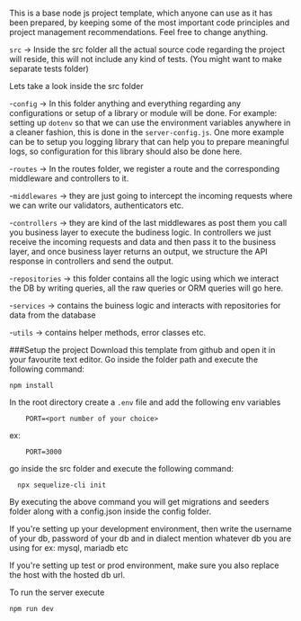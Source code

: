 
This is a base node js project template, which anyone can use as it has been prepared, by keeping some of the most important code principles and project management recommendations. Feel free to change anything.

`src` -> Inside the src folder all the actual source code regarding the project will reside, this will not include any kind of tests. (You might want to make separate tests folder)

Lets take a look inside the src folder

-`config` -> In this folder anything and everything regarding any configurations or setup of a library or module will be done. For example: setting up `dotenv` so that we can use the environment variables anywhere in a cleaner fashion, this is done in the `server-config.js`. One more example can be to setup you logging library that can help you to prepare meaningful logs, so configuration for this library should also be done here.

-`routes` -> In the routes folder, we register a route and the corresponding middleware and controllers to it.

-`middlewares` -> they are just going to intercept the incoming requests where we can write our validators, authenticators etc.

-`controllers` -> they are kind of the last middlewares as post them you call you business layer to execute the budiness logic. In controllers we just receive the incoming requests and data and then pass it to the business layer, and once business layer returns an output, we structure the API response in controllers and send the output.

-`repositories` -> this folder contains all the logic using which we interact the DB by writing queries, all the raw queries or ORM queries will go here.

-`services` -> contains the buiness logic and interacts with repositories for data from the database

-`utils` -> contains helper methods, error classes etc.

###Setup the project
Download this template from github and open it in your favourite text editor.
Go inside the folder path and execute the following command:
```
npm install
```
In the root directory create a `.env` file and add the following env variables
```
    PORT=<port number of your choice>
```
ex:
```
    PORT=3000
 ```
go inside the src folder and execute the following command:
```
  npx sequelize-cli init
```
By executing the above command you will get migrations and seeders folder along with a config.json inside the config folder.

If you're setting up your development environment, then write the username of your db, password of your db and in dialect mention whatever db you are using for ex: mysql, mariadb etc

If you're setting up test or prod environment, make sure you also replace the host with the hosted db url.

To run the server execute
```
npm run dev
```